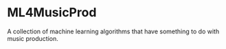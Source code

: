 # ML4MusicProd
A collection of machine learning algorithms that have something to do with music production.

